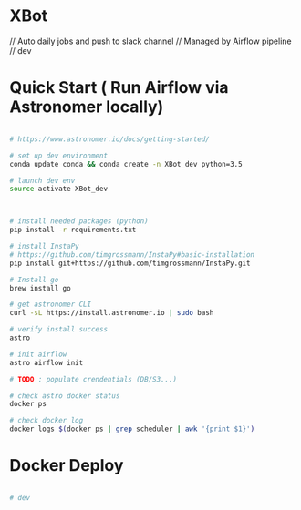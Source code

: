 # XBot
// Auto daily jobs and push to slack channel 
// Managed by Airflow pipeline 
// dev 




# Quick Start ( Run Airflow via Astronomer locally)

```bash

# https://www.astronomer.io/docs/getting-started/

# set up dev environment 
conda update conda && conda create -n XBot_dev python=3.5 

# launch dev env 
source activate XBot_dev



# install needed packages (python)
pip install -r requirements.txt

# install InstaPy
# https://github.com/timgrossmann/InstaPy#basic-installation
pip install git+https://github.com/timgrossmann/InstaPy.git

# Install go 
brew install go

# get astronomer CLI
curl -sL https://install.astronomer.io | sudo bash

# verify install success 
astro 

# init airflow 
astro airflow init 

# TODO : populate crendentials (DB/S3...)

# check astro docker status 
docker ps

# check docker log 
docker logs $(docker ps | grep scheduler | awk '{print $1}')

```

# Docker Deploy 

```bash 

# dev 

```





